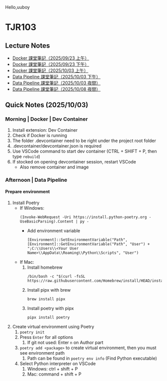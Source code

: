 Hello,uuboy
# TJR103

## Lecture Notes
- [Docker 課堂筆記（2025/09/23 上午）](docs/Tibame%2020250923%20docker%20morning.md)
- [Docker 課堂筆記（2025/09/23 下午）](docs/Tibame%2020250923%20docker%20afternoon.md)
- [Docker 課堂筆記（2025/10/03 上午）](docs/Tibame%2020251003%20docker%20morning.md)
- [Data Pipeline 課堂筆記（2025/10/03 下午）](docs/Tibame%2020251003%20datapipeline%20afternoon.md)
- [Data Pipeline 課堂筆記（2025/10/03 夜間）](docs/Tibame%2020251003%20datapipeline%20night.md)
- [Data Pipeline 課堂筆記（2025/10/08 夜間）](docs/Tibame%2020251008%20datapipeline%20night.md)

## Quick Notes (2025/10/03)

### Morning | Docker | Dev Container
1. Install extension: Dev Container
2. Check if Docker is running
3. The folder .devcontainer need to be right under the project root folder
4. .devcontainer/devcontainer.json is required
5. Use VSCode command to start dev container (CTRL + SHIFT + P, then type `rebuild`)
6. If stocked on opening devcontainer session, restart VSCode
   - Also remove container and image

### Afternoon | Data Pipeline
#### Prepare environment
1. Install Poetry
   - If Windows:
        ```
        (Invoke-WebRequest -Uri https://install.python-poetry.org -UseBasicParsing).Content | py -
        ```
       - Add environment variable
            ```
            [Environment]::SetEnvironmentVariable("Path", [Environment]::GetEnvironmentVariable("Path", "User") + ";C:\\Users\\<Your User Name>\\AppData\\Roaming\\Python\\Scripts", "User")
            ```
   - If Mac:
       1. Install homebrew
            ```
            /bin/bash -c "$(curl -fsSL https://raw.githubusercontent.com/Homebrew/install/HEAD/install.sh)"
            ```
       2. Install pipx with brew
            ```
            brew install pipx
            ```
       3. Install poetry with pipx
            ```
            pipx install poetry
            ```
2. Create virtual environment using Poetry
   1. `poetry init`
   2. Press `Enter` for all options
      1. If git not used: Enter `n` on Author part
   3. `poetry add <package>` to create virtual environment, then you must see environment path
      1. Path can be found in `poetry env info` (Find Python executable)
   4. Select Python interpreter on VSCode
      1. Windows: ctrl + shift + P
      2. Mac: command + shift + P
